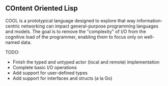 COntent Oriented Lisp
---------------------

COOL is a prototypical language designed to explore that way 
information-centric networking can impact general-purpose
programming languages and models. The goal is to remove the
"complexity" of I/O from the cognitive load of the programmer,
enabling them to focus only on well-named data.  

TODO:
- Finish the typed and untyped actor (local and remote) implementation
- Complete basic I/O operations
- Add support for user-defined types
- Add support for interfaces and structs (a la Go)
